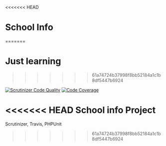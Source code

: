 <<<<<<< HEAD
# School Info
=======
# Just learning
>>>>>>> 61a74724b37998f8bb52184a1c1b8df5447b6924

[![Scrutinizer Code Quality](https://scrutinizer-ci.com/g/dominx99/blog/badges/quality-score.png?b=master)](https://scrutinizer-ci.com/g/dominx99/blog/?branch=master)
[![Code Coverage](https://scrutinizer-ci.com/g/dominx99/blog/badges/coverage.png?b=master)](https://scrutinizer-ci.com/g/dominx99/blog/?branch=master)

<<<<<<< HEAD
School info Project
=======
Scrutinizer, Travis, PHPUnit
>>>>>>> 61a74724b37998f8bb52184a1c1b8df5447b6924
